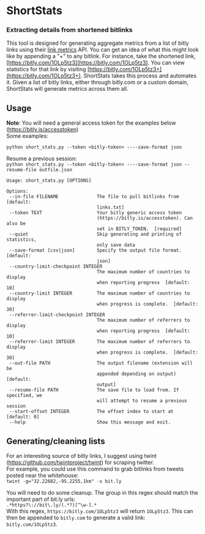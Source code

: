 # ShortStats
### Extracting details from shortened bitlinks
This tool is designed for generating aggregate metrics from a list of bitly links using their [link metrics](https://dev.bitly.com/link_metrics.html) API.
You can get an idea of what this might look like by appending a "+" to any bitlink. 
For instance, take the shortened link, [https://bitly.com/1OLp5tz3](https://bitly.com/1OLp5tz3). 
You can view statistics for that link by visiting [https://bitly.com/1OLp5tz3+](https://bitly.com/1OLp5tz3+). ShortStats takes this 
process and automates it. Given a list of bitly links, either through bitly.com or a custom domain, ShortStats will generate metrics across them all.

## Usage
**Note**: You will need a general access token for the examples below (https://bitly.is/accesstoken)  
Some examples:

`python short_stats.py --token <bitly-token> ----save-format json`  

Resume a previous session:  
`python short_stats.py --token <bitly-token> ----save-format json --resume-file outfile.json`

 ```
Usage: short_stats.py [OPTIONS]

Options:
  --in-file FILENAME              The file to pull bitlinks from  [default:
                                  links.txt]
  --token TEXT                    Your bitly generic access token
                                  (https://bitly.is/accesstoken). Can also be
                                  set in BITLY_TOKEN.  [required]
  --quiet                         Skip generating and printing of statistics,
                                  only save data
  --save-format [csv|json]        Specify the output file format.  [default:
                                  json]
  --country-limit-checkpoint INTEGER
                                  The maximum number of countries to display
                                  when reporting progress  [default: 10]
  --country-limit INTEGER         The maximum number of countries to display
                                  when progress is complete.  [default: 30]
  --referrer-limit-checkpoint INTEGER
                                  The maximum number of referrers to display
                                  when reporting progress  [default: 10]
  --referrer-limit INTEGER        The maximum number of referrers to display
                                  when progress is complete.  [default: 30]
  --out-file PATH                 The output filename (extension will be
                                  appended depending on output)  [default:
                                  output]
  --resume-file PATH              The save file to load from. If specified, we
                                  will attempt to resume a previous session
  --start-offset INTEGER          The offset index to start at  [default: 0]
  --help                          Show this message and exit.
```
## Generating/cleaning lists
For an interesting source of bitly links, I suggest using twint (https://github.com/twintproject/twint) for scraping twitter.   
For example, you could use this command to grab bitlinks from tweets posted near the whitehouse:  
`twint -g="32.22682,-95.2255,1km" -s bit.ly`  

You will need to do some cleanup. The group in this regex should match the important part of bit.ly urls:   
`.*https?\://bit\.ly/(.*?)[^\w-].*`  
With this regex, `https://bitly.com/1OLp5tz3` will return `1OLp5tz3`. 
This can then be appended to `bitly.com` to generate a valid link:  
 `bitly.com/1OLp5tz3`.